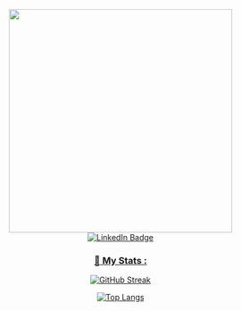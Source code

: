 <div id="header" align="center">
  <img src="" width="400"/>
</div>
<div id="badges" align="center">
  <a href="https://www.linkedin.com/in/victor-zayas-salvarrey/">
    <img src="https://img.shields.io/badge/LinkedIn-blue?style=for-the-badge&logo=linkedin&logoColor=white" alt="LinkedIn Badge"/>
</div>
  <div id="stats" align="center">
    
  ### :crab: My Stats :
  
  [![GitHub Streak](http://github-readme-streak-stats.herokuapp.com?user=victor-zayas&theme=radical&background=000000)](https://git.io/streak-stats)
  
   [![Top Langs](https://github-readme-stats.vercel.app/api/top-langs/?username=victor-zayas&layout=compact&theme=radical)](https://github.com/anuraghazra/github-readme-stats)
  </div>
<!--

### Hi there 👋

<!--
**victor-zayas/victor-zayas** is a ✨ _special_ ✨ repository because its `README.md` (this file) appears on your GitHub profile.

Here are some ideas to get you started:

- 🔭 I’m currently working on ...
- 🌱 I’m currently learning ...
- 👯 I’m looking to collaborate on ...
- 🤔 I’m looking for help with ...
- 💬 Ask me about ...
- 📫 How to reach me: ...
- 😄 Pronouns: ...
- ⚡ Fun fact: ...
-->
